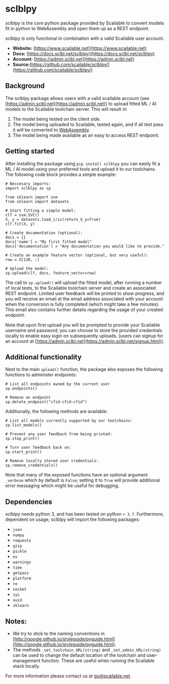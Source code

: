 # sclblpy

sclblpy is the core python package provided by Scailable to convert models fit in python to WebAssembly and
open them up as a REST endpoint. 

sclblpy is only functional in combination with a valid Scailable user account.

- **Website:** [https://www.scailable.net](https://www.scailable.net)
- **Docs:** [https://docs.sclbl.net/sclblpy](https://docs.sclbl.net/sclblpy)
- **Account:** [https://admin.sclbl.net](https://admin.sclbl.net)
- **Source:**[https://github.com/scailable/sclblpy/](https://github.com/scailable/sclblpy/)

## Background
The sclblpy package allows users with a valid scailable account (see [https://admin.sclbl.net](https://admin.sclbl.net))
to upload fitted ML / AI models to the Scailable toolchain server. This will result in:

1. The model being tested on the client side.
2. The model being uploaded to Scailable, tested again, and if all test pass it will be converted to [WebAssembly](https://webassembly.org).
3. The model being made available as an easy to access REST endpoint.

## Getting started
After installing the package using `pip install sclblpy` you can easily fit a ML / AI model using your preferred tools and
upload it to our toolchains. The following code block provides a simple example:

````
# Neccesary imports:
import sclblpy as sp

from sklearn import svm
from sklearn import datasets

# Start fitting a simple model:
clf = svm.SVC()
X, y = datasets.load_iris(return_X_y=True)
clf.fit(X, y)

# Create documentation (optional):
docs = {}
docs['name'] = "My first fitted model"
docs['documentation'] = "Any documentation you would like to provide."

# Create an example feature vector (optional, but very useful):
row = X[130, :]

# Upload the model:
sp.upload(clf, docs, feature_vector=row)
````

The call to `sp.upload()` will upload the fitted model, after running a number of local tests, to the 
Scailable toolchain server and create an associated REST endpoint. Limited user feedback will be printed to show progress,
and you will receive an email at the email address associated with your account when the conversion is fully completed (which might take a few minutes).
This email also contains further details regarding the usage of your created endpoint.

Note that upon first upload you will be prompted to provide your Scailable username and password; you can choose to
store the provided credentials locally to enable easy login on subsequently uploads. (users can signup for an account at
 [https://admin.sclbl.net](https://admin.sclbl.net/signup.html)).

## Additional functionality
Next to the main ``upload()`` function, the package also exposes the following functions to administer endpoints:

````
# List all endpoints owned by the current user
sp.endpoints()

# Remove an endpoint
sp.delete_endpoint("cfid-cfid-cfid")
````

Additionally, the following methods are available:

````
# List all models currently supported by our toolchains:
sp.list_models()  

# Prevent any user feedback from being printed:
sp.stop_print()  

# Turn user feedback back on:
sp.start_print()  

# Remove locally stored user credentials:
sp.remove_credentials()

````
Note that many of the exposed functions have an optional argument `_verbose` which by default is `False`; setting
it to `True` will provide additional error messaging which might be useful for debugging.

## Dependencies

sclblpy needs python 3, and has been tested on python `> 3.7`. Furthermore, dependent on usage, sclblpy will import
the following packages:

* `json`
* `numpy`
* `requests`
* `gzip`
* `pickle`
* `os`
* `warnings`
* `time`
* `getpass`
* `platform`
* `re`
* `socket`
* `sys`
* `uuid`
* `sklearn`

## Notes:

* We try to stick to the naming conventions in [http://google.github.io/styleguide/pyguide.html](http://google.github.io/styleguide/pyguide.html).
* The methods `_set_toolchain_URL(string)` and `_set_admin_URL(string)` can be used to change the default location of
the toolchain and user-management function. These are useful when running the Scailable stack locally. 

For more information please contact us at [go@scailable.net](mailto:go@scailable.net).
